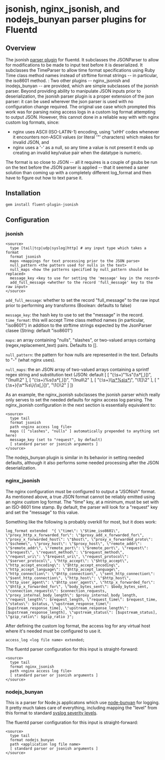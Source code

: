 # jsonish, nginx_jsonish, and nodejs_bunyan parser plugins for Fluentd

## Overview
The jsonish [parser plugin](http://docs.fluentd.org/articles/parser-plugin-overview) for fluentd.  It subclasses the JSONParser to allow for modifications to be made to input test before it is deserialized.  It subclasses the TimeParser to allow time format specifications using Ruby Time class method names instead of strftime format strings -- in particular, the iso8601 method.
:
Two other plugins -- nginx_jsonish and inodejs_bunyan -- are provided, which are simple subclasses of the jsonish parser.  Beyond providing ability to manipulate JSON inputs prior to deserialization, the jsonish parser plugin is a proper extension of the json parser: it can be used wherever the json parser is used with no configuration change required.
The original use case which prompted this work was for parsing nxing access logs in a custom log format attempting to output JSON.  However, this cannot done in a reliable way with with nginx custom log formats, since:

- nginx uses ASCII (ISO-LATIN-1) encoding, using '\xHH' codes whenever it encounters non-ASCII values (or literal '"' characters) which makes for invalid JSON, and
- nginx uses a '-' as a null, so any time a value is not present it ends up creating an invalid key/value pair when the datatype is numeric.

The format is so close to JSON -- all it requires is a couple of gsubs be run on the text before the JSON parser is applied -- that it seemed a saner solution than coming up with a completely different log_format and then have to figure out how to text parse it.

## Installation
```bash
gem install fluent-plugin-jsonish
```

## Configuration

### jsonish

```
<source>
  type [tail|tcp|udp|syslog|http] # any input type which takes a format
  format jsonish
  maps <mappings for text processing prior to the JSON parse>
  null_pattern <the pattern used for nulls in the text>
  null_maps <how the patterns specified by null_pattern should be replaced>
  message_key <key to use for setting the 'message' key in the record>
  add_full_message <whether to the record 'full_message' key to the raw input>
</source>
```

`add_full_message`: whether to set the record "full_message" to the raw input prior to performing any transforms (Boolean: defaults to false)

`message_key`: the hash key to use to set the "message" in the record.
`time_format`: this will accept Time class method names (in particular, "iso8601") in addition to the strftime strings expected by the JsonParser clasee (String: default "iso8601")

`maps`: an array containing "nulls", "slashes", or two-valued arrays containg (regex,replacement_text) pairs.  Defaults to [].

`null_pattern`: the pattern for how nulls are represented in the text.  Defaults to "-" (what nginx uses).

`null_maps`: the an JSON array of two-valued arrays containing a sprintf regex string and substitution text (JSON: default [ [ \"(:\\s+)\"%s\"(\\s*[,}])\", \"\\1null\\2\" ], [ \"(:\\s+)%s(\\s*[,}])\", \"\\1null\\2\" ], [ \"(:\\s+)\\[\\s*%s\\s*\\](\\s*[,}])\", \"\\1[]\\2\" ], [ \"(:\\s+){\\s*%s\\*}(\\s*[,}])\", \"\\1{}\\2\" ] ])

As an example, the nginx_jsonish subclasses the jsonish parser which really only serves to set the needed defaults for nginx access log parsing.  The nginx_jsonish configuration in the next section is essentially equivalent to:

```
<source>
  type tail
  format jsonish
  path <nginx access log file>
  maps ([ "slashes", "nulls" ] automatically prepended to anything set here)
  message_key (set to "request", by default)
  [ standard parser or jsonish arguments ]
</source>
```

The nodejs_bunyan plugin is similar in its behavior in setting needed defaults, although it also performs some needed processing after the JSON deserialization.

### nginx_jsonish
The nginx configuration must be configured to output a "JSONish" format.  As mentioned above, a true JSON format cannot be reliably emitted using an nginx custom log format.  The "time" key, at a minimum, must be set with an ISO-8601 time stamp.  By default, the parser will look for a "request" key and set the "message" to this value.

  Something like the following is probably overkill for most, but it does work:

```
log_format extended  "{ \"time\": \"$time_iso8601\", \"proxy_http_x_forwarded_for\": \"$proxy_add_x_forwarded_for\", \"proxy_x_forwarded_host\": \"$host\", \"proxy_x_forwarded_proto\": \"$scheme\", \"proxy_host\": \"$proxy_host\", \"remote_addr\": \"$remote_addr\", \"remote_port\": \"$remote_port\", \"request\": \"$request\", \"request_method\": \"$request_method\", \"request_uri\": \"$request_uri\", \"request_protocol\": \"$server_protocol\", \"http_accept\": \"$http_accept\", \"http_accept_encoding\": \"$http_accept_encoding\", \"http_accept_language\": \"$http_accept_language\", \"http_connection\": \"$http_connection\", \"sent_http_connection\": \"$sent_http_connection\", \"http_host\": \"$http_host\", \"http_user_agent\": \"$http_user_agent\", \"http_x_forwarded_for\": \"$http_x_forwarded_for\", \"body_bytes_sent\": $body_bytes_sent, \"connection_requests\": $connection_requests, \"proxy_internal_body_length\": $proxy_internal_body_length, \"request_length\": $request_length, \"request_time\": $request_time, \"status\": $status, \"upstream_response_time\": [$upstream_response_time], \"upstream_response_length\": [$upstream_response_length], \"upstream_status\": [$upstream_status], \"gzip_ratio\": $gzip_ratio }";
```

After defining the custom log format, the access log for any virtual host where it's needed must be configured to use it.

```
access_log <log file name> extended;
```

The fluentd parser configuration for this input is straight-forward:

```
<source>
  type tail
  format nginx_jsonish
  path <nginx access log file>
  [ standard parser or jsonish arguments ]
</source>
```

### nodejs_bunyan
This is a parser for Node.js applicatons which use [node-bunyan](https://github.com/trentm/node-bunyan) for logging.  It pretty much takes care of everything, including mapping the "level" from this format to standard [syslog severity levels](https://en.wikipedia.org/wiki/Syslog#Severity_level).

The fluentd parser configuration for this input is straight-forward:

```
<source>
  type tail
  format nodejs_bunyan
  path <application log file name>
  [ standard parser or jsonish arguments ]
</source>
```
